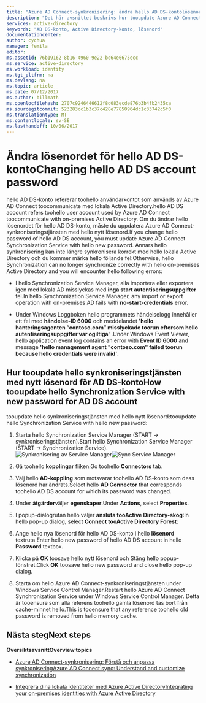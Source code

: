 ```yaml
---
title: "Azure AD Connect-synkronisering: ändra hello AD DS-kontolösenord | Microsoft Docs"
description: "Det här avsnittet beskrivs hur tooupdate Azure AD Connect efter hello lösenord för hello AD DS-konto har ändrats."
services: active-directory
keywords: "AD DS-konto, Active Directory-konto, lösenord"
documentationcenter: 
author: cychua
manager: femila
editor: 
ms.assetid: 76b19162-8b16-4960-9e22-bd64e6675ecc
ms.service: active-directory
ms.workload: identity
ms.tgt_pltfrm: na
ms.devlang: na
ms.topic: article
ms.date: 07/12/2017
ms.author: billmath
ms.openlocfilehash: 2707c9246446612f8d083ecde876b3b4fb2435ca
ms.sourcegitcommit: 523283cc1b3c37c428e77850964dc1c33742c5f0
ms.translationtype: MT
ms.contentlocale: sv-SE
ms.lasthandoff: 10/06/2017
---
```

# <a name="changing-hello-ad-ds-account-password"></a><span data-ttu-id="3286f-104">Ändra lösenordet för hello AD DS-konto</span><span class="sxs-lookup"><span data-stu-id="3286f-104">Changing hello AD DS account password</span></span>
<span data-ttu-id="3286f-105">hello AD DS-konto refererar toohello användarkontot som används av Azure AD Connect toocommunicate med lokala Active Directory.</span><span class="sxs-lookup"><span data-stu-id="3286f-105">hello AD DS account refers toohello user account used by Azure AD Connect toocommunicate with on-premises Active Directory.</span></span> <span data-ttu-id="3286f-106">Om du ändrar hello lösenordet för hello AD DS-konto, måste du uppdatera Azure AD Connect-synkroniseringstjänsten med hello nytt lösenord.</span><span class="sxs-lookup"><span data-stu-id="3286f-106">If you change hello password of hello AD DS account, you must update Azure AD Connect Synchronization Service with hello new password.</span></span> <span data-ttu-id="3286f-107">Annars hello synkronisering kan inte längre synkronisera korrekt med hello lokala Active Directory och du kommer märka hello följande fel:</span><span class="sxs-lookup"><span data-stu-id="3286f-107">Otherwise, hello Synchronization can no longer synchronize correctly with hello on-premises Active Directory and you will encounter hello following errors:</span></span>

* <span data-ttu-id="3286f-108">I hello Synchronization Service Manager, alla importera eller exportera igen med lokala AD misslyckas med **inga start autentiseringsuppgifter** fel.</span><span class="sxs-lookup"><span data-stu-id="3286f-108">In hello Synchronization Service Manager, any import or export operation with on-premises AD fails with **no-start-credentials** error.</span></span>

* <span data-ttu-id="3286f-109">Under Windows Loggboken hello programmets händelselogg innehåller ett fel med **händelse-ID 6000** och meddelandet **'hello hanteringsagenten ”contoso.com” misslyckade toorun eftersom hello autentiseringsuppgifter var ogiltiga'** .</span><span class="sxs-lookup"><span data-stu-id="3286f-109">Under Windows Event Viewer, hello application event log contains an error with **Event ID 6000** and message **'hello management agent "contoso.com" failed toorun because hello credentials were invalid'**.</span></span>


## <a name="how-tooupdate-hello-synchronization-service-with-new-password-for-ad-ds-account"></a><span data-ttu-id="3286f-110">Hur tooupdate hello synkroniseringstjänsten med nytt lösenord för AD DS-konto</span><span class="sxs-lookup"><span data-stu-id="3286f-110">How tooupdate hello Synchronization Service with new password for AD DS account</span></span>
<span data-ttu-id="3286f-111">tooupdate hello synkroniseringstjänsten med hello nytt lösenord:</span><span class="sxs-lookup"><span data-stu-id="3286f-111">tooupdate hello Synchronization Service with hello new password:</span></span>

1. <span data-ttu-id="3286f-112">Starta hello Synchronization Service Manager (START → synkroniseringstjänsten).</span><span class="sxs-lookup"><span data-stu-id="3286f-112">Start hello Synchronization Service Manager (START → Synchronization Service).</span></span>
</br><span data-ttu-id="3286f-113">![Synkronisering av Service Manager](./media/active-directory-aadconnectsync-service-manager-ui/startmenu.png)</span><span class="sxs-lookup"><span data-stu-id="3286f-113">![Sync Service Manager](./media/active-directory-aadconnectsync-service-manager-ui/startmenu.png)</span></span>  

2. <span data-ttu-id="3286f-114">Gå toohello **kopplingar** fliken.</span><span class="sxs-lookup"><span data-stu-id="3286f-114">Go toohello **Connectors** tab.</span></span>

3. <span data-ttu-id="3286f-115">Välj hello **AD-koppling** som motsvarar toohello AD DS-konto som dess lösenord har ändrats.</span><span class="sxs-lookup"><span data-stu-id="3286f-115">Select hello **AD Connector** that corresponds toohello AD DS account for which its password was changed.</span></span>

4. <span data-ttu-id="3286f-116">Under **åtgärder**väljer **egenskaper**.</span><span class="sxs-lookup"><span data-stu-id="3286f-116">Under **Actions**, select **Properties**.</span></span>

5. <span data-ttu-id="3286f-117">I popup-dialogrutan hello väljer **ansluta tooActive Directory-skog**:</span><span class="sxs-lookup"><span data-stu-id="3286f-117">In hello pop-up dialog, select **Connect tooActive Directory Forest**:</span></span>

6. <span data-ttu-id="3286f-118">Ange hello nya lösenord för hello AD DS-konto i hello **lösenord** textruta.</span><span class="sxs-lookup"><span data-stu-id="3286f-118">Enter hello new password of hello AD DS account in hello **Password** textbox.</span></span>

7. <span data-ttu-id="3286f-119">Klicka på **OK** toosave hello nytt lösenord och Stäng hello popup-fönstret.</span><span class="sxs-lookup"><span data-stu-id="3286f-119">Click **OK** toosave hello new password and close hello pop-up dialog.</span></span>

8. <span data-ttu-id="3286f-120">Starta om hello Azure AD Connect-synkroniseringstjänsten under Windows Service Control Manager.</span><span class="sxs-lookup"><span data-stu-id="3286f-120">Restart hello Azure AD Connect Synchronization Service under Windows Service Control Manager.</span></span> <span data-ttu-id="3286f-121">Detta är tooensure som alla referens toohello gamla lösenord tas bort från cache-minnet hello.</span><span class="sxs-lookup"><span data-stu-id="3286f-121">This is tooensure that any reference toohello old password is removed from hello memory cache.</span></span>

## <a name="next-steps"></a><span data-ttu-id="3286f-122">Nästa steg</span><span class="sxs-lookup"><span data-stu-id="3286f-122">Next steps</span></span>
<span data-ttu-id="3286f-123">**Översiktsavsnitt**</span><span class="sxs-lookup"><span data-stu-id="3286f-123">**Overview topics**</span></span>

* [<span data-ttu-id="3286f-124">Azure AD Connect-synkronisering: Förstå och anpassa synkronisering</span><span class="sxs-lookup"><span data-stu-id="3286f-124">Azure AD Connect sync: Understand and customize synchronization</span></span>](active-directory-aadconnectsync-whatis.md)

* [<span data-ttu-id="3286f-125">Integrera dina lokala identiteter med Azure Active Directory</span><span class="sxs-lookup"><span data-stu-id="3286f-125">Integrating your on-premises identities with Azure Active Directory</span></span>](active-directory-aadconnect.md)
